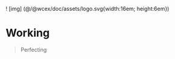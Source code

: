 <!--DESC: {"icon":"explore"} -->
! [img] (@/@wcex/doc/assets/logo.svg{width:16em; height:6em})
# Working
> Perfecting

